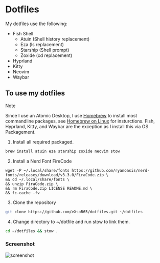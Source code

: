 # Dotfiles

My dotfiles use the following: 
 - Fish Shell
    - Atuin (Shell history replacement)
    - Eza (ls replacement)
    - Starship (Shell prompt)
    - Zoxide (cd replacement) 
 - Hyprland
 - Kitty
 - Neovim
 - Waybar

## To use my dotfiles
>[!NOTE]
> Since I use an Atomic Desktop, I use [Homebrew](https://brew.sh/) to install most commandline packages, see [Homebrew on Linux](https://docs.brew.sh/Homebrew-on-Linux) for insturctions. 
> Fish, Hyprland, Kitty, and Waybar are the exception as I install this via OS Packagement. 

1. Install all required packaged.
```bash
brew install atuin eza starship zoxide neovim stow
```
2. Install a Nerd Font FireCode
```
wget -P ~/.local/share/fonts https://github.com/ryanoasis/nerd-fonts/releases/download/v3.3.0/FiraCode.zip \
&& cd ~/.local/share/fonts \
&& unzip FiraCode.zip \
&& rm FiraCode.zip LICENSE README.md \
&& fc-cache -fv
```
3. Clone the repository
```bash
git clone https://github.com/eXsoR65/dotfiles.git ~/dotfiles
```
4. Change directory to ~/dotfile and run stow to link them. 
```bash 
cd ~/dotfiles && stow .
```

### Screenshot
![screenshot](screenshot.png)

